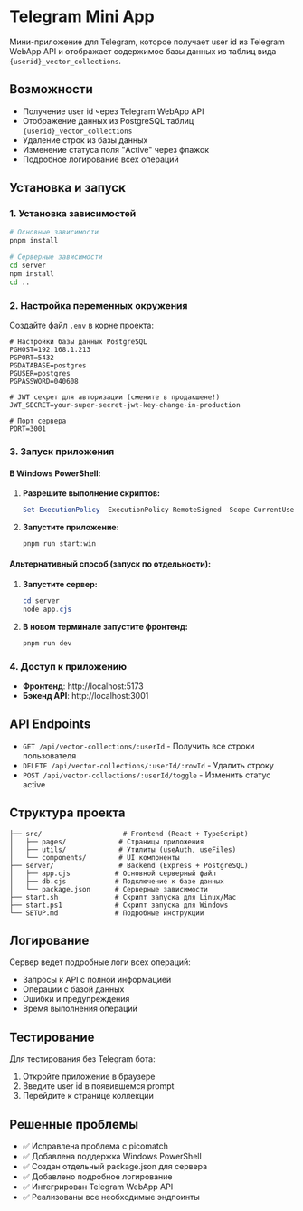 # Telegram Mini App

Мини-приложение для Telegram, которое получает user id из Telegram WebApp API и отображает содержимое базы данных из таблиц вида `{userid}_vector_collections`.

## Возможности

- Получение user id через Telegram WebApp API
- Отображение данных из PostgreSQL таблиц `{userid}_vector_collections`
- Удаление строк из базы данных
- Изменение статуса поля "Active" через флажок
- Подробное логирование всех операций

## Установка и запуск

### 1. Установка зависимостей

```bash
# Основные зависимости
pnpm install

# Серверные зависимости
cd server
npm install
cd ..
```

### 2. Настройка переменных окружения

Создайте файл `.env` в корне проекта:

```env
# Настройки базы данных PostgreSQL
PGHOST=192.168.1.213
PGPORT=5432
PGDATABASE=postgres
PGUSER=postgres
PGPASSWORD=040608

# JWT секрет для авторизации (смените в продакшене!)
JWT_SECRET=your-super-secret-jwt-key-change-in-production

# Порт сервера
PORT=3001
```

### 3. Запуск приложения

#### В Windows PowerShell:

1. **Разрешите выполнение скриптов:**
   ```powershell
   Set-ExecutionPolicy -ExecutionPolicy RemoteSigned -Scope CurrentUser
   ```

2. **Запустите приложение:**
   ```powershell
   pnpm run start:win
   ```

#### Альтернативный способ (запуск по отдельности):

1. **Запустите сервер:**
   ```powershell
   cd server
   node app.cjs
   ```

2. **В новом терминале запустите фронтенд:**
   ```powershell
   pnpm run dev
   ```

### 4. Доступ к приложению

- **Фронтенд**: http://localhost:5173
- **Бэкенд API**: http://localhost:3001

## API Endpoints

- `GET /api/vector-collections/:userId` - Получить все строки пользователя
- `DELETE /api/vector-collections/:userId/:rowId` - Удалить строку
- `POST /api/vector-collections/:userId/toggle` - Изменить статус active

## Структура проекта

```
├── src/                    # Frontend (React + TypeScript)
│   ├── pages/             # Страницы приложения
│   ├── utils/             # Утилиты (useAuth, useFiles)
│   └── components/        # UI компоненты
├── server/                # Backend (Express + PostgreSQL)
│   ├── app.cjs           # Основной серверный файл
│   ├── db.cjs            # Подключение к базе данных
│   └── package.json      # Серверные зависимости
├── start.sh              # Скрипт запуска для Linux/Mac
├── start.ps1             # Скрипт запуска для Windows
└── SETUP.md              # Подробные инструкции
```

## Логирование

Сервер ведет подробные логи всех операций:
- Запросы к API с полной информацией
- Операции с базой данных
- Ошибки и предупреждения
- Время выполнения операций

## Тестирование

Для тестирования без Telegram бота:
1. Откройте приложение в браузере
2. Введите user id в появившемся prompt
3. Перейдите к странице коллекции

## Решенные проблемы

- ✅ Исправлена проблема с picomatch
- ✅ Добавлена поддержка Windows PowerShell
- ✅ Создан отдельный package.json для сервера
- ✅ Добавлено подробное логирование
- ✅ Интегрирован Telegram WebApp API
- ✅ Реализованы все необходимые эндпоинты
